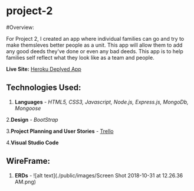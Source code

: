 # project-2

#Overview:

For Project 2, I created an app where individual families can go and try to make themsleves better people as a unit. This app will allow them to add any good deeds they've done or even any bad deeds. This app is to help families self reflect what they look like as a team and people.

**Live Site:** [Heroku Deplyed App](https://damp-anchorage-55469.herokuapp.com/)

## Technologies Used:

1. **Languages** - _HTML5, CSS3, Javascript, Node.js, Express.js, MongoDb, Mongoose_

2.**Design** - _BootStrap_

3.**Project Planning and User Stories** - [Trello](https://trello.com/b/ewYD9Z5h/project-2)

4.**Visual Studio Code**


## WireFrame:
1. **ERDs** - 
![alt text](./public/images/Screen Shot 2018-10-31 at 12.26.36 AM.png)